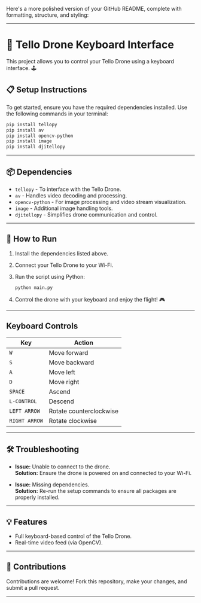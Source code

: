Here's a more polished version of your GitHub README, complete with formatting, structure, and styling:

---

# 🚁 **Tello Drone Keyboard Interface**

This project allows you to control your Tello Drone using a keyboard interface. 🕹️  

## 📋 **Setup Instructions**

To get started, ensure you have the required dependencies installed. Use the following commands in your terminal:

```bash
pip install tellopy
pip install av
pip install opencv-python
pip install image
pip install djitellopy
```

---

## 📦 **Dependencies**

- `tellopy` - To interface with the Tello Drone.  
- `av` - Handles video decoding and processing.  
- `opencv-python` - For image processing and video stream visualization.  
- `image` - Additional image handling tools.  
- `djitellopy` - Simplifies drone communication and control.

---

## 🚀 **How to Run**

1. Install the dependencies listed above.  
2. Connect your Tello Drone to your Wi-Fi.  
3. Run the script using Python:

   ```bash
   python main.py
   ```

4. Control the drone with your keyboard and enjoy the flight! 🎮

---

## **Keyboard Controls**

| Key             | Action                  |
|-----------------|-------------------------|
| `W`            | Move forward            |
| `S`            | Move backward           |
| `A`            | Move left               |
| `D`            | Move right              |
| `SPACE`        | Ascend                  |
| `L-CONTROL`    | Descend                 |
| `LEFT ARROW`   | Rotate counterclockwise |
| `RIGHT ARROW`  | Rotate clockwise        |

---

## 🛠️ **Troubleshooting**

- **Issue:** Unable to connect to the drone.  
  **Solution:** Ensure the drone is powered on and connected to your Wi-Fi.  

- **Issue:** Missing dependencies.  
  **Solution:** Re-run the setup commands to ensure all packages are properly installed.

---

## 💡 **Features**

- Full keyboard-based control of the Tello Drone.  
- Real-time video feed (via OpenCV).  

---

## 🤝 **Contributions**

Contributions are welcome! Fork this repository, make your changes, and submit a pull request.  

---
